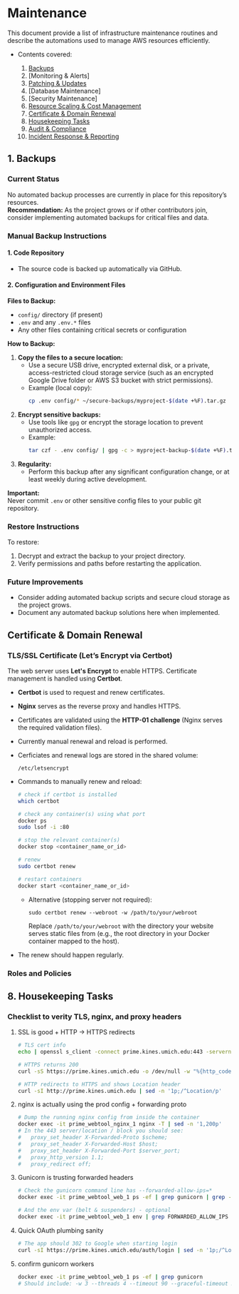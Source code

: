 # Maintenance
This document provide a list of infrastructure maintenance routines and describe the automations used to manage AWS resources efficiently.

- Contents covered:

    1. [Backups](#1-backups)
    2. [Monitoring & Alerts]
    3. [Patching & Updates](#patching--updates)
    4. [Database Maintenance]
    5. [Security Maintenance]
    6. [Resource Scaling & Cost Management](#)
    7. [Certificate & Domain Renewal](#certificate--domain-renewal)
    8. [Housekeeping Tasks](#8-housekeeping-tasks)
    9. [Audit & Compliance](#)
    10. [Incident Response & Reporting](#)


## 1. Backups

### Current Status
No automated backup processes are currently in place for this repository’s resources.  
**Recommendation:** As the project grows or if other contributors join, consider implementing automated backups for critical files and data.

### Manual Backup Instructions

#### 1. Code Repository
- The source code is backed up automatically via GitHub.

#### 2. Configuration and Environment Files

**Files to Backup:**
- `config/` directory (if present)
- `.env` and any `.env.*` files
- Any other files containing critical secrets or configuration

**How to Backup:**
1. **Copy the files to a secure location:**  
   - Use a secure USB drive, encrypted external disk, or a private, access-restricted cloud storage service (such as an encrypted Google Drive folder or AWS S3 bucket with strict permissions).
   - Example (local copy):  
     ```sh
     cp .env config/* ~/secure-backups/myproject-$(date +%F).tar.gz
     ```
2. **Encrypt sensitive backups:**  
   - Use tools like `gpg` or encrypt the storage location to prevent unauthorized access.
   - Example:  
     ```sh
     tar czf - .env config/ | gpg -c > myproject-backup-$(date +%F).tar.gz.gpg
     ```
3. **Regularity:**  
   - Perform this backup after any significant configuration change, or at least weekly during active development.

**Important:**  
Never commit `.env` or other sensitive config files to your public git repository.

### Restore Instructions

To restore:
1. Decrypt and extract the backup to your project directory.
2. Verify permissions and paths before restarting the application.

### Future Improvements

- Consider adding automated backup scripts and secure cloud storage as the project grows.
- Document any automated backup solutions here when implemented.


## Certificate & Domain Renewal
### TLS/SSL Certificate (Let’s Encrypt via Certbot)

The web server uses **Let's Encrypt** to enable HTTPS. Certificate management is handled using **Certbot**.

- **Certbot** is used to request and renew certificates.
- **Nginx** serves as the reverse proxy and handles HTTPS.
- Certificates are validated using the **HTTP-01 challenge** (Nginx serves the required validation files).
- Currently manual renewal and reload is performed.
- Cerficiates and renewal logs are stored in the shared volume:
    ```
    /etc/letsencrypt
    ```
- Commands to manually renew and reload:
    ```bash
    # check if certbot is installed
    which certbot

    # check any container(s) using what port
    docker ps
    sudo lsof -i :80

    # stop the relevant container(s)
    docker stop <container_name_or_id>

    # renew
    sudo certbot renew

    # restart containers
    docker start <container_name_or_id>
    ```
    - Alternative (stopping server not required):
        ```
        sudo certbot renew --webroot -w /path/to/your/webroot
        ```

        Replace `/path/to/your/webroot` with the directory your website serves static files from (e.g., the root directory in your Docker container mapped to the host).

- The renew should happen regularly.


### Roles and Policies


## 8. Housekeeping Tasks
 
### Checklist to verity TLS, nginx, and proxy headers
1. SSL is good + HTTP -> HTTPS redirects
    ```sh
    # TLS cert info
    echo | openssl s_client -connect prime.kines.umich.edu:443 -servername prime.kines.umich.edu 2>/dev/null | openssl x509 -noout -subject -issuer -dates

    # HTTPS returns 200
    curl -sS https://prime.kines.umich.edu -o /dev/null -w "%{http_code}\n"

    # HTTP redirects to HTTPS and shows Location header
    curl -sI http://prime.kines.umich.edu | sed -n '1p;/^Location/p'
    ```
2. nginx is actually using the prod config + forwarding proto
    ```sh
    # Dump the running nginx config from inside the container
    docker exec -it prime_webtool_nginx_1 nginx -T | sed -n '1,200p'
    # In the 443 server/location / block you should see:
    #   proxy_set_header X-Forwarded-Proto $scheme;
    #   proxy_set_header X-Forwarded-Host $host;
    #   proxy_set_header X-Forwarded-Port $server_port;
    #   proxy_http_version 1.1;
    #   proxy_redirect off;
    ```
3. Gunicorn is trusting forwarded headers
    ```sh
    # Check the gunicorn command line has --forwarded-allow-ips=*
    docker exec -it prime_webtool_web_1 ps -ef | grep gunicorn | grep -v grep

    # And the env var (belt & suspenders) - optional
    docker exec -it prime_webtool_web_1 env | grep FORWARDED_ALLOW_IPS
    ```
4. Quick OAuth plumbing sanity
    ```sh
    # The app should 302 to Google when starting login
    curl -sI https://prime.kines.umich.edu/auth/login | sed -n '1p;/^Location/p'
    ```
5. confirm gunicorn workers
    ```sh
    docker exec -it prime_webtool_web_1 ps -ef | grep gunicorn
    # Should include: -w 3 --threads 4 --timeout 90 --graceful-timeout 30
    ```



## 
